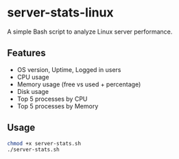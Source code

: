 # server-stats-linux

A simple Bash script to analyze Linux server performance.

## Features
- OS version, Uptime, Logged in users
- CPU usage
- Memory usage (free vs used + percentage)
- Disk usage
- Top 5 processes by CPU
- Top 5 processes by Memory

## Usage
```bash
chmod +x server-stats.sh
./server-stats.sh

